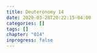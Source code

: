 ```yaml
---
title: Deuteronomy 14
date: 2020-03-28T20:22:15-04:00
categories: []
tags: []
chapter: "014"
inprogress: false
---
```


